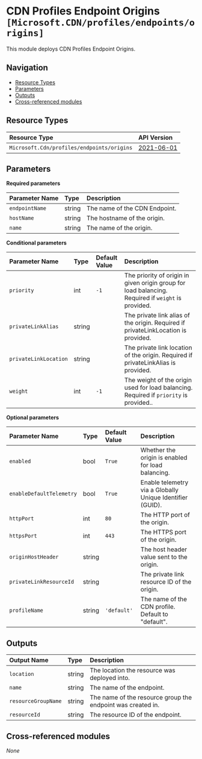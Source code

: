 # CDN Profiles Endpoint Origins `[Microsoft.CDN/profiles/endpoints/origins]`

This module deploys CDN Profiles Endpoint Origins.

## Navigation

- [Resource Types](#Resource-Types)
- [Parameters](#Parameters)
- [Outputs](#Outputs)
- [Cross-referenced modules](#Cross-referenced-modules)

## Resource Types

| Resource Type | API Version |
| :-- | :-- |
| `Microsoft.Cdn/profiles/endpoints/origins` | [2021-06-01](https://docs.microsoft.com/en-us/azure/templates/Microsoft.Cdn/2021-06-01/profiles/endpoints/origins) |

## Parameters

**Required parameters**

| Parameter Name | Type | Description |
| :-- | :-- | :-- |
| `endpointName` | string | The name of the CDN Endpoint. |
| `hostName` | string | The hostname of the origin. |
| `name` | string | The name of the origin. |

**Conditional parameters**

| Parameter Name | Type | Default Value | Description |
| :-- | :-- | :-- | :-- |
| `priority` | int | `-1` | The priority of origin in given origin group for load balancing. Required if `weight` is provided. |
| `privateLinkAlias` | string |  | The private link alias of the origin. Required if privateLinkLocation is provided. |
| `privateLinkLocation` | string |  | The private link location of the origin. Required if privateLinkAlias is provided. |
| `weight` | int | `-1` | The weight of the origin used for load balancing. Required if `priority` is provided.. |

**Optional parameters**

| Parameter Name | Type | Default Value | Description |
| :-- | :-- | :-- | :-- |
| `enabled` | bool | `True` | Whether the origin is enabled for load balancing. |
| `enableDefaultTelemetry` | bool | `True` | Enable telemetry via a Globally Unique Identifier (GUID). |
| `httpPort` | int | `80` | The HTTP port of the origin. |
| `httpsPort` | int | `443` | The HTTPS port of the origin. |
| `originHostHeader` | string |  | The host header value sent to the origin. |
| `privateLinkResourceId` | string |  | The private link resource ID of the origin. |
| `profileName` | string | `'default'` | The name of the CDN profile. Default to "default". |


## Outputs

| Output Name | Type | Description |
| :-- | :-- | :-- |
| `location` | string | The location the resource was deployed into. |
| `name` | string | The name of the endpoint. |
| `resourceGroupName` | string | The name of the resource group the endpoint was created in. |
| `resourceId` | string | The resource ID of the endpoint. |

## Cross-referenced modules

_None_
